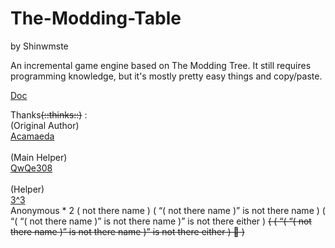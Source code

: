 # The-Modding-Table
by Shinwmste

An incremental game engine based on The Modding Tree. It still requires programming knowledge, but it's mostly pretty easy things and copy/paste.

[Doc](https://github.com/shenmi124/The-Modding-Table/tree/main/docs)

Thanks<s>(::thinks::)</s> :
<br>
(Original Author)
<br>
[Acamaeda](https://github.com/Acamaeda)
<br>
<br>
(Main Helper)
<br>
[QwQe308](https://github.com/QwQe308)
<br>
<br>
(Helper)
<br>
[3^3](https://github.com/factorXXX)
<br>
Anonymous * 2 ( not there name ) ( “( not there name )” is not there name ) ( “( “( not there name )” is not there name )” is not there either ) <s>( ( “( “( not there name )” is not there name )” is not there either ) 🤔 )</s>
